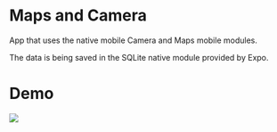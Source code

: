# Maps and Camera

App that uses the native mobile Camera and Maps mobile modules.

The data is being saved in the SQLite native module provided by Expo.

# Demo
![](Demo.gif)
